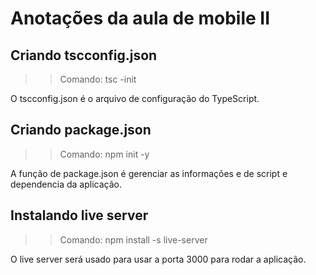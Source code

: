 # Anotações da aula de mobile II

## Criando tscconfig.json

>>Comando: tsc -init

O tscconfig.json é o arquivo de configuração do TypeScript.


## Criando package.json

>>Comando: npm init -y

A função de package.json é gerenciar as informações e de script e dependencia da aplicação.

## Instalando live server

>>Comando: npm install -s live-server

O live server será usado para usar a porta 3000 para
rodar a aplicação.
